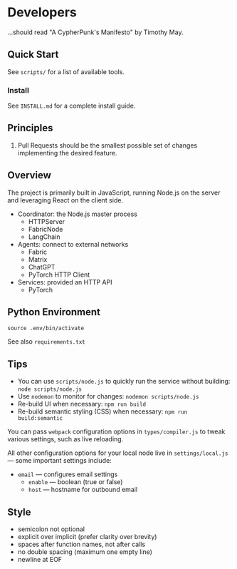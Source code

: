 # Developers
...should read "A CypherPunk's Manifesto" by Timothy May.

## Quick Start
See `scripts/` for a list of available tools.

### Install
See `INSTALL.md` for a complete install guide.

## Principles
1. Pull Requests should be the smallest possible set of changes implementing the desired feature.

## Overview
The project is primarily built in JavaScript, running Node.js on the server and leveraging React on the client side.

- Coordinator: the Node.js master process
  - HTTPServer
  - FabricNode
  - LangChain
- Agents: connect to external networks
  - Fabric
  - Matrix
  - ChatGPT
  - PyTorch HTTP Client
- Services: provided an HTTP API
  - PyTorch

## Python Environment
`source .env/bin/activate`

See also `requirements.txt`

## Tips
- You can use `scripts/node.js` to quickly run the service without building: `node scripts/node.js`
- Use `nodemon` to monitor for changes: `nodemon scripts/node.js`
- Re-build UI when necessary: `npm run build`
- Re-build semantic styling (CSS) when necessary: `npm run build:semantic`

You can pass `webpack` configuration options in `types/compiler.js` to tweak various settings, such as live reloading.

All other configuration options for your local node live in `settings/local.js` — some important settings include:

- `email` — configures email settings
  - `enable` — boolean (true or false)
  - `host` — hostname for outbound email

## Style
- semicolon not optional
- explicit over implicit (prefer clarity over brevity)
- spaces after function names, not after calls
- no double spacing (maximum one empty line)
- newline at EOF
